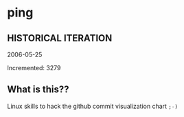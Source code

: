 # ping

## HISTORICAL ITERATION
2006-05-25

Incremented: 3279

## What is this?? 
Linux skills to hack the github commit visualization chart `;-)`
